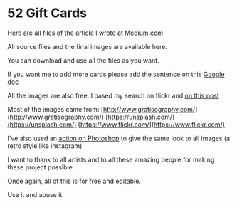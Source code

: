 52 Gift Cards
===========

Here are all files of the article I wrote at [Medium.com](https://medium.com/@serlaranjeira/my-gift-to-the-world-d3d6bdbd93fd)

All source files and the final images are available here.

You can download and use all the files as you want.

If you want me to add more cards please add the sentence on this [Google doc](https://docs.google.com/a/laranjeira.pt/spreadsheets/d/1o3Fv1WYSvR-Olyf5d4wVCvj9FU0k26--66UN4KIETK8/edit?usp=sharing)


All the images are also free. I based my search on flickr and [on this post](https://medium.com/@dustin/stock-photos-that-dont-suck-62ae4bcbe01b)


Most of the images came from:
[http://www.gratisography.com/](http://www.gratisography.com/)
[https://unsplash.com/](https://unsplash.com/)
[https://www.flickr.com/](https://www.flickr.com/)

I've also used an [action on Photoshop](http://friabrisa.deviantart.com/art/Instagram-13-Filters-PS-Actions-359911622) to give the same look to all images (a retro style like instagram)

I want to thank to all artists and to all these amazing people for making these project possible.

Once again, all of this is for free and editable.

Use it and abuse it.



